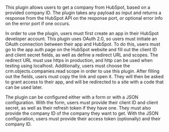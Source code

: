 This plugin allows users to get a company from HubSpot, based on a provided company ID. The plugin takes any payload as input and returns a response from the HubSpot API on the response port, or optional error info on the error port if one occurs. 

In order to use the plugin, users must first create an app in their HubSpot developer account. This plugin uses OAuth 2.0, so users must initiate an OAuth connection between their app and HubSpot. To do this, users must go to the app auth page on the HubSpot website and fill out the client ID and client secret fields, as well as define a redirect URL and scopes. The redirect URL must use https in production, and http can be used when testing using localhost. Additionally, users must choose the crm.objects.companies.read scope in order to use this plugin. After filling out the fields, users must copy the link and open it. They will then be asked to grant access to their app, and will be redirected to a site with a code that can be used later. 

The plugin can be configured either with a form or with a JSON configuration. With the form, users must provide their client ID and client secret, as well as their refresh token if they have one. They must also provide the company ID of the company they want to get. With the JSON configuration, users must provide their access token (optionally) and their company ID.

